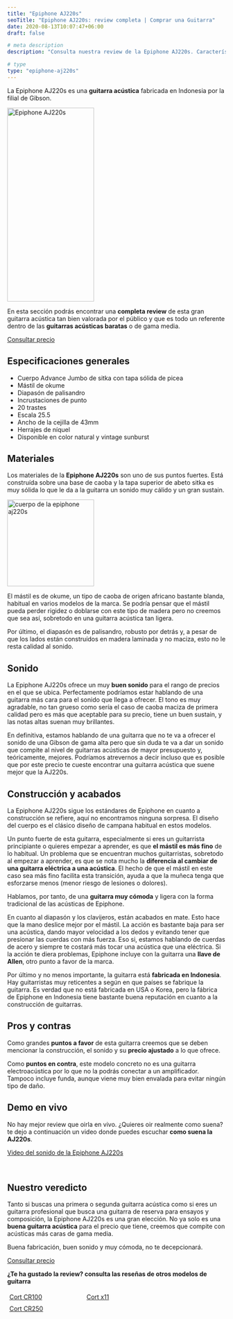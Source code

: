 ```yaml
---
title: "Epiphone AJ220s"
seoTitle: "Epiphone AJ220s: review completa | Comprar una Guitarra"
date: 2020-08-13T10:07:47+06:00
draft: false

# meta description
description: "Consulta nuestra review de la Epiphone AJ220s. Características, especificaciones, opiniones y precio de una excelente guitarra acústica."

# type
type: "epiphone-aj220s"
---
```


La Epiphone AJ220s es una **guitarra acústica** fabricada en Indonesia por la filial de Gibson.

<div>
  <a href="https://amzn.to/2L9na8e" rel="nofollow noopener noreferrer" target="_blank">
    <img src="../../images/epiphone/aj220s/epiphone-aj220s.png" alt="Epiphone AJ220s" width="200" height="447"/>
  </a>
</div>


En esta sección podrás encontrar una **completa review** de esta gran guitarra acústica tan bien valorada por el público y que es todo un referente dentro de las **guitarras acústicas baratas** o de gama media.

<div>
	<a href="https://amzn.to/2L9na8e" class="btn" rel="nofollow noopener noreferrer" target="_blank">Consultar precio</a>
</div>

## Especificaciones generales

* Cuerpo Advance Jumbo de sitka con tapa sólida de picea
* Mástil de okume
* Diapasón de palisandro
* Incrustaciones de punto
* 20 trastes
* Escala 25.5
* Ancho de la cejilla de 43mm
* Herrajes de níquel
* Disponible en color natural y vintage sunburst

## Materiales

Los materiales de la **Epiphone AJ220s** son uno de sus puntos fuertes. Está construída sobre una base de caoba y la tapa superior de abeto sitka es muy sólida lo que le da a la guitarra un sonido muy cálido y un gran sustain.

<div>
	<a href="https://amzn.to/2L9na8e" rel="nofollow noopener noreferrer" target="_blank">
		<img src="../../images/epiphone/aj220s/epiphone-aj220s-cuerpo.jpg" alt="cuerpo de la epiphone aj220s" width="200" height="200"/>
	</a>
</div>

El mástil es de okume, un tipo de caoba de origen africano bastante blanda, habitual en varios modelos de la marca. Se podría pensar que el mástil pueda perder rigidez o doblarse con este tipo de madera pero no creemos que sea así, sobretodo en una guitarra acústica tan ligera.

Por último, el diapasón es de palisandro, robusto por detrás y, a pesar de que los lados están construídos en madera laminada y no maciza, esto no le resta calidad al sonido.

## Sonido

La Epiphone AJ220s ofrece un muy **buen sonido** para el rango de precios en el que se ubica. Perfectamente podríamos estar hablando de una guitarra más cara para el sonido que llega a ofrecer. El tono es muy agradable, no tan grueso como sería el caso de caoba maciza de primera calidad pero es más que aceptable para su precio, tiene un buen sustain, y las notas altas suenan muy brillantes.

En definitiva, estamos hablando de una guitarra que no te va a ofrecer el sonido de una Gibson de gama alta pero que sin duda te va a dar un sonido que compite al nivel de
guitarras acústicas de mayor presupuesto y, teóricamente, mejores. Podríamos atrevernos a decir incluso que es posible que por este precio te cueste encontrar una guitarra acústica que suene mejor que la AJ220s.

## Construcción y acabados

La Epiphone AJ220s sigue los estándares de Epiphone en cuanto a construcción se refiere, aquí no encontramos ninguna sorpresa. El diseño del cuerpo es el clásico diseño de campana habitual en estos modelos. 

Un punto fuerte de esta guitarra, especialmente si eres un guitarrista principiante o quieres empezar a aprender, es que **el mástil es más fino** de lo habitual. Un problema que se encuentran muchos guitarristas, sobretodo al empezar a aprender, es que se nota mucho la **diferencia al cambiar de una guitarra eléctrica a una acústica**. El hecho de que el mástil en este caso sea más fino facilita esta transición, ayuda a que la muñeca tenga que esforzarse menos (menor riesgo de lesiones o dolores).

Hablamos, por tanto, de una **guitarra muy cómoda** y ligera con la forma tradicional de las acústicas de Epiphone.

En cuanto al diapasón y los clavijeros, están acabados en mate. Esto hace que la mano deslice mejor por el mástil. La acción es bastante baja para ser una acústica, dando
mayor velocidad a los dedos y evitando tener que presionar las cuerdas con más fuerza. Eso si, estamos hablando de cuerdas de acero y siempre te costará más tocar una
acústica que una eléctrica. Si la acción te diera problemas, Epiphone incluye con la guitarra una **llave de Allen**, otro punto a favor de la marca.

Por último y no menos importante, la guitarra está **fabricada en Indonesia**. Hay guitarristas muy reticentes a según en que países se fabrique la guitarra. Es verdad que no
está fabricada en USA o Korea, pero la fábrica de Epiphone en Indonesia tiene bastante buena reputación en cuanto a la construcción de guitarras. 

## Pros y contras

Como grandes **puntos a favor** de esta guitarra creemos que se deben mencionar la construcción, el sonido y su **precio ajustado** a lo que ofrece.

Como **puntos en contra**, este modelo concreto no es una guitarra electroacústica por lo que no la podrás conectar a un amplificador. Tampoco incluye funda, aunque viene muy bien envalada para evitar ningún tipo de daño.

## Demo en vivo

No hay mejor review que oirla en vivo. ¿Quieres oir realmente como suena? te dejo a continuación un video donde puedes escuchar **como suena la AJ220s**.

<a href="https://www.youtu.be/3JjDqmbm2qE" class="lazy-youtube-embed">Video del sonido de la Epiphone AJ220s</a>

&nbsp;

## Nuestro veredicto

Tanto si buscas una primera o segunda guitarra acústica como si eres un guitarra profesional que busca una guitarra de reserva para ensayos y composición, la Epiphone AJ220s es una gran elección. No ya solo es una **buena guitarra acústica** para el precio que tiene, creemos que compite con acústicas más caras de gama media.

Buena fabricación, buen sonido y muy cómoda, no te decepcionará.

<div>
	<a href="https://amzn.to/2L9na8e" class="btn" rel="nofollow noopener noreferrer" target="_blank">Consultar precio</a>
</div>


**¿Te ha gustado la review? consulta las reseñas de otros modelos de guitarra**

<div class="row">
      <div class="column" style="float: left; width: 33.33%; padding: 5px;">
        <a href="/guitarras-cort/cr100/">
          <figcaption>Cort CR100</figcaption>
        </a>
      </div>
      <div class="column" style="float: left; width: 33.33%; padding: 5px;">
        <a href="/guitarras-cort/x11/">
          <figcaption>Cort x11</figcaption>
        </a>
      </div>
      <div class="column" style="float: left; width: 33.33%; padding: 5px;">
        <a href="/guitarras-cort/cr250/">
          <figcaption>Cort CR250</figcaption>
        </a>
      </div>
</div>